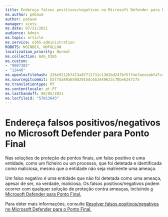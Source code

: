 ```yaml
---
title: Endereça falsos positivos/negativos no Microsoft Defender para Ponto Final
ms.author: pebaum
author: pebaum
manager: scotv
ms.date: 07/21/2021
audience: Admin
ms.topic: article
ms.service: o365-administration
ROBOTS: NOINDEX, NOFOLLOW
localization_priority: Normal
ms.collection: Adm_O365
ms.custom:
- "9007385"
- "12446"
ms.openlocfilehash: 226e9212b7413a87711731c1362bd247bf5ff4efaeceabfa7caf31d0a97b8ede
ms.sourcegitcommit: b5f7da89a650d2915dc652449623c78be6247175
ms.translationtype: MT
ms.contentlocale: pt-PT
ms.lasthandoff: 08/05/2021
ms.locfileid: "57813643"
---
```

# <a name="address-false-positivesnegatives-in-microsoft-defender-for-endpoint"></a>Endereça falsos positivos/negativos no Microsoft Defender para Ponto Final

Nas soluções de proteção de pontos finais, um falso positivo é uma entidade, como um ficheiro ou um processo, que foi detetada e identificada como maliciosa, mesmo que a entidade não seja realmente uma ameaça. 

Um falso negativo é uma entidade que não foi detetada como uma ameaça, apesar de ser, na verdade, maliciosa. Os falsos positivos/negativos podem ocorrer com qualquer solução de proteção contra ameaças, incluindo [o Microsoft Defender para Ponto Final.](/microsoft-365/security/defender-endpoint/microsoft-defender-endpoint)

Para obter mais informações, consulte [Resolver falsos positivos/negativos no Microsoft Defender para o Ponto Final.](/microsoft-365/security/defender-endpoint/defender-endpoint-false-positives-negatives)
